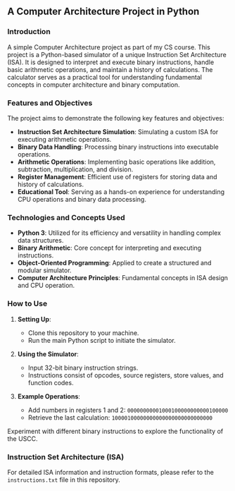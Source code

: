 ## A Computer Architecture Project in Python

### Introduction
A simple Computer Architecture  project as part of my CS course. This project is a Python-based simulator of a unique Instruction Set Architecture (ISA). It is designed to interpret and execute binary instructions, handle basic arithmetic operations, and maintain a history of calculations. The calculator serves as a practical tool for understanding fundamental concepts in computer architecture and binary computation.

### Features and Objectives
The project aims to demonstrate the following key features and objectives:

- **Instruction Set Architecture Simulation**: Simulating a custom ISA for executing arithmetic operations.
- **Binary Data Handling**: Processing binary instructions into executable operations.
- **Arithmetic Operations**: Implementing basic operations like addition, subtraction, multiplication, and division.
- **Register Management**: Efficient use of registers for storing data and history of calculations.
- **Educational Tool**: Serving as a hands-on experience for understanding CPU operations and binary data processing.

### Technologies and Concepts Used
- **Python 3**: Utilized for its efficiency and versatility in handling complex data structures.
- **Binary Arithmetic**: Core concept for interpreting and executing instructions.
- **Object-Oriented Programming**: Applied to create a structured and modular simulator.
- **Computer Architecture Principles**: Fundamental concepts in ISA design and CPU operation.

### How to Use
1. **Setting Up**:
   - Clone this repository to your machine.
   - Run the main Python script to initiate the simulator.

2. **Using the Simulator**:
   - Input 32-bit binary instruction strings.
   - Instructions consist of opcodes, source registers, store values, and function codes.

3. **Example Operations**:
   - Add numbers in registers 1 and 2: `00000000001000100000000000100000`
   - Retrieve the last calculation: `10000100000000000000000000000000`

Experiment with different binary instructions to explore the functionality of the USCC.

### Instruction Set Architecture (ISA)
For detailed ISA information and instruction formats, please refer to the `instructions.txt` file in this repository.

